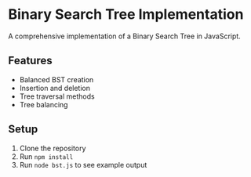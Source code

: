 # Binary Search Tree Implementation

A comprehensive implementation of a Binary Search Tree in JavaScript.

## Features
- Balanced BST creation
- Insertion and deletion
- Tree traversal methods
- Tree balancing

## Setup
1. Clone the repository
2. Run `npm install`
3. Run `node bst.js` to see example output